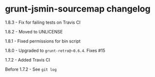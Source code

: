 # grunt-jsmin-sourcemap changelog
1.8.3 - Fix for failing tests on Travis CI

1.8.2 - Moved to UNLICENSE

1.8.1 - Fixed permissions for bin script

1.8.0 - Upgraded to `grunt-retro@~0.6.4`. Fixes #15

1.7.2 - Added Travis CI

Before 1.7.2 - See `git log`
